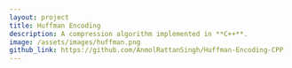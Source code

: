 ```yaml
---
layout: project
title: Huffman Encoding
description: A compression algorithm implemented in **C++**.
image: /assets/images/huffman.png
github_link: https://github.com/AnmolRattanSingh/Huffman-Encoding-CPP
---
```

